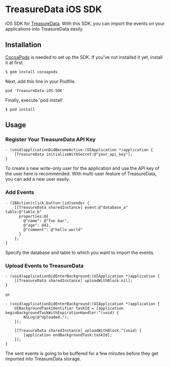 TreasureData iOS SDK
===============

iOS SDK for [TreasureData](http://www.treasuredata.com/). With this SDK, you can import the events on your applications into TreasureData easily.

## Installation

[CocoaPods](http://cocoapods.org/) is needed to set up the SDK. If you've not installed it yet, install it at first.

```
$ gem install cocoapods
```

Next, add this line in your Podfile.

```
pod 'TreasureData-iOS-SDK'
```

Finally, execute 'pod install'.
```
$ pod install
```

## Usage

### Register Your TreasureData API Key

```objc
- (void)applicationDidBecomeActive:(UIApplication *)application {
    [TreasureData initializeWithSecret:@"your_api_key"];
}
```

To create a new write-only user for the application and use the API key of the user here is recommended. With multi-user feature of TreasureData, you can add a new user easily.

### Add Events

```objc
- (IBAction)click_button:(id)sender {
    [[TreasureData sharedInstance] event:@"database_a" table:@"table_b"
      properties:@{
        @"name": @"foo bar",
        @"age": @42,
        @"comment": @"hello world"
      }
    ];
}
```

Specify the database and table to which you want to import the events.

### Upload Events to TreasureData

```objc
- (void)applicationDidEnterBackground:(UIApplication *)application {
    [[TreasureData sharedInstance] uploadWithBlock:nil];
}
```

or 

```objc
- (void)applicationDidEnterBackground:(UIApplication *)application {
    UIBackgroundTaskIdentifier taskId = [application beginBackgroundTaskWithExpirationHandler:^(void) {
        NSLog(@"Uploaded.");
    }];

    [[TreasureData sharedInstance] uploadWithBlock:^(void) {
        [application endBackgroundTask:taskId];
    }];
}
```

The sent events is going to be buffered for a few minutes before they get imported into TreasureData storage.

